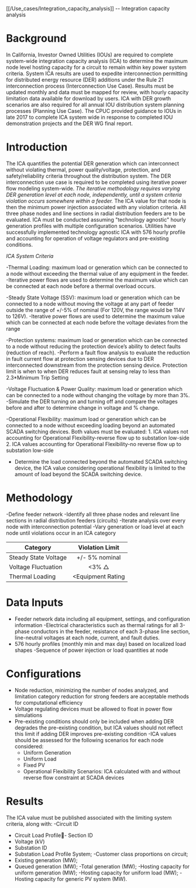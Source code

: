 [[/Use_cases/Integration_capacity_analysis]] -- Integration capacity analysis


# Background
In California, Investor Owned Utilities (IOUs) are required to complete system-wide integration capacity analysis (ICA) to determine the maximum node level hosting capacity for a circuit to remain within key power system criteria. System ICA results are used to expedite interconnection permitting for distributed energy resource (DER) additions under the Rule 21 interconnection process (Interconnection Use Case). Results must be updated monthly and data must be mapped for review, with hourly capacity limitation data available for download by users. ICA with DER growth scenarios are also required for all annual IOU distribution system planning processes (Planning Use Case). The CPUC provided guidance to IOUs in late 2017 to complete ICA system wide in response to completed IOU demonstration projects and the DER WG final report. 

# Introduction

The ICA quantifies the potential DER generation which can interconnect without violating thermal, power quality/voltage, protection, and safety/reliability criteria throughout the distribution system. The DER interconnection use case is required to be completed using iterative power flow modeling system-wide. *The iterative methodology requires varying DER generation level at each node, independently, until a system criteria violation occurs somewhere within a feeder.* The ICA value for that node is then the minimum power injection associated with any violation criteria. All three phase nodes and line sections in radial distribution feeders are to be evaluated.  ICA must be conducted assuming "technology agnostic" hourly generation profiles with multiple configuration scenarios. Utilities have successfully implemented technology agnostic ICA with 576 hourly profile and accounting for operation of voltage regulators and pre-existing conditions.


*ICA System Criteria*

 -Thermal Loading:  maximum load or generation which can be connected to a node without exceeding the thermal value of any equipment in the feeder. 
  -Iterative power flows are used to determine the maximum value which can be connected at each node before a thermal overload occurs. 
 
 -Steady State Voltage (SSV): maximum load or generation which can be connected to a node without moving the voltage at any part of feeder outside the range of +/-5% of nominal (For 120V, the range would be 114V to 126V).
  -Iterative power flows are used to determine the maximum value which can be connected at each node before the voltage deviates from the range 

 -Protection systems:  maximum load or generation which can be connected to a node without reducing the protection device’s ability to detect faults (reduction of reach).
  -Perform a fault flow analysis to evaluate the reduction in fault current flow at protection sensing devices due to DER interconnected downstream from the protection sensing device. Protection limit is when to when DER reduces fault at sensing relay to less than 2.3*Minimum Trip Setting

-Voltage Fluctuation & Power Quality:  maximum load or generation which can be connected to a node without changing the voltage by more than 3%.
  -Simulate the DER turning on and turning off and compare the voltages before and after to determine change in voltage and % change. 

 -Operational Flexibility: maximum load or generation which can be connected to a node without exceeding loading beyond an automated SCADA switching devices.  Both values must be evaluated:
	1. ICA values not accounting for Operational Flexibility-reverse flow up to substation low-side
	2. ICA values accounting for Operational Flexibility-no reverse flow up to substation low-side
 - Determine the load connected beyond the automated SCADA switching device, the ICA value considering operational flexibility is limited to the amount of load beyond the SCADA switching device.  

# Methodology 
-Define feeder network 
-Identify all three phase nodes and relevant line sections in radial distribution feeders (circuits) 
-Iterate analysis over every node with interconnection potential
-Vary generation or load level at each node until violations occur in an ICA category


| Category    | Violation Limit  |
| ------------- |:-------------:|
| Steady State Voltage      | +/- 5% nominal |
| Voltage Fluctuation    | <3% △    |
| Thermal Loading  |   <Equipment Rating    || Protection  |   <2.3 Trip Setting  ||Operational Flexibility  |   <loading at SCADA switching devices  |


# Data Inputs 
- Feeder network data including all equipment, settings, and configuration information
-Electrical characteristics such as thermal ratings for all 3-phase conductors in the feeder, resistance of each 3-phase line section, line-neutral voltages at each node, current, and fault duties. 
- 576 hourly profiles (monthly min and max day) based on localized load shapes
-Sequence of power injection or load quantities at node

# Configurations
 - Node reduction, minimizing the number of nodes analyzed, and limitation category reduction for strong feeders are acceptable methods for computational efficiency
- Voltage regulating devices must be allowed to float in power flow simulations
- Pre-existing conditions should only be included when adding DER degrades the pre-existing condition, but ICA values should not reflect this limit if adding DER improves pre-existing condition
-ICA values should be assessed for the following scenarios for each node considered:
  - Uniform Generation
  - Uniform Load
  - Fixed PV 
  - Operational Flexibility Scenarios: ICA calculated with and without reverse flow constraint at SCADA devices 
 

# Results
The ICA value must be published associated with the limiting system criteria, along with: 
-Circuit ID
- Circuit Load Profile- Section ID
- Voltage (kV)
- Substation ID
- Substation Load Profile System; 
-Customer class proportions on circuit;
- Existing generation (MW);
- Queued generation (MW); 
-Total generation (MW); 
-Hosting capacity for uniform generation (MW); 
-Hosting capacity for uniform load (MW); 
-Hosting capacity for generic PV system (MW). 
